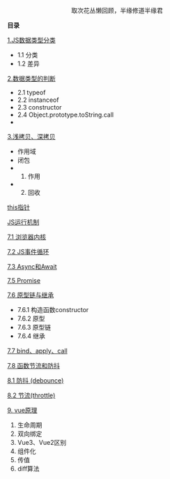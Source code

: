  <center>取次花丛懒回顾，半缘修道半缘君 </center>

**目录**

[1.JS数据类型分类](https://melody86.github.io/melody86-github.io/reviewJS)
- 1.1 分类
- 1.2 差异

[2.数据类型的判断](https://melody86.github.io/melody86-github.io/reviewJS)
- 2.1 typeof
- 2.2 instanceof
- 2.3 constructor
- 2.4 Object.prototype.toString.call
- 
[3.浅拷贝、深拷贝](https://melody86.github.io/melody86-github.io/reviewJS)
- 作用域
- 闭包
- 1. 作用
- 2. 回收

[this指针](https://melody86.github.io/melody86-github.io/reviewJS)

[JS运行机制](https://melody86.github.io/melody86-github.io/reviewJS)

[7.1 浏览器内核](https://melody86.github.io/melody86-github.io/reviewJS)

[7.2 JS事件循环](https://melody86.github.io/melody86-github.io/reviewJS)

[7.3 Async和Await](https://melody86.github.io/melody86-github.io/reviewJS2)

[7.5 Promise](https://melody86.github.io/melody86-github.io/reviewJS2)

[7.6 原型链与继承](https://melody86.github.io/melody86-github.io/reviewJS2)
- 7.6.1 构造函数constructor
- 7.6.2 原型
- 7.6.3 原型链
- 7.6.4 继承

[7.7 bind、apply、call](https://melody86.github.io/melody86-github.io/reviewJS2)

[7.8 函数节流和防抖](https://melody86.github.io/melody86-github.io/reviewJS2)

[8.1 防抖 (debounce)](https://melody86.github.io/melody86-github.io/reviewJS2)

[8.2 节流(throttle)](https://melody86.github.io/melody86-github.io/reviewJS2)

[9. vue原理](https://melody86.github.io/melody86-github.io/vue2&vue3)

1. 生命周期
2. 双向绑定
3. Vue3、Vue2区别
4. 组件化
5. 传值
6. diff算法